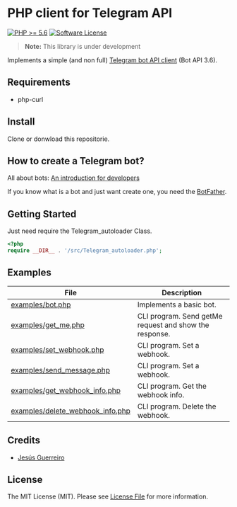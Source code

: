 # PHP client for Telegram API
[![PHP >= 5.6](https://img.shields.io/badge/php-%3E%3D%205.6-8892BF.svg?style=flat-square)](https://php.net/)
[![Software License][ico-license]](LICENSE.md)

> **Note:** This library is under development

Implements a simple (and non full) [Telegram bot API client](https://core.telegram.org/bots) (Bot API 3.6).

## Requirements
* php-curl

## Install
Clone or donwload this repositorie.

## How to create a Telegram bot?
All about bots: [An introduction for developers](https://core.telegram.org/bots)

If you know what is a bot and just want create one, you need the [BotFather](https://core.telegram.org/bots#6-botfather).

## Getting Started
Just need require the Telegram_autoloader Class.

``` php
<?php
require __DIR__ . '/src/Telegram_autoloader.php';
```
## Examples
File | Description
-----|------------
[examples/bot.php](examples/bot.php) | Implements a basic bot.
[examples/get_me.php](examples/get_me.php) | CLI program. Send getMe request and show the response.
[examples/set_webhook.php](examples/set_webhook.php) | CLI program. Set a webhook.
[examples/send_message.php](examples/send_message.php) | CLI program. Set a webhook.
[examples/get_webhook_info.php](examples/get_webhook_info.php) | CLI program. Get the webhook info.
[examples/delete_webhook_info.php](examples/delete_webhook_info.php) | CLI program. Delete the webhook.

## Credits
- [Jesús Guerreiro][link-author]

## License
The MIT License (MIT). Please see [License File](LICENSE) for more information.

[ico-license]: https://img.shields.io/badge/license-MIT-brightgreen.svg?style=flat-square
[link-author]: https://github.com/dasua
